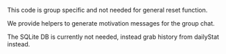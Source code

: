 This code is group specific and not needed for general reset function.

We provide helpers to generate motivation messages for the group chat.

The SQLite DB is currently not needed, instead grab history from dailyStat instead.